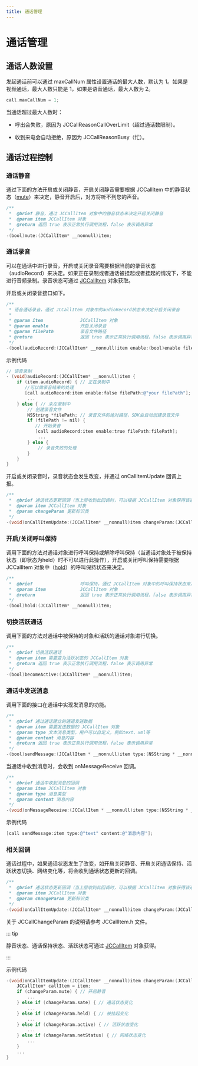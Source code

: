 ```yaml
---
title: 通话管理
---
```

# 通话管理

## 通话人数设置

发起通话前可以通过 maxCallNum 属性设置通话的最大人数，默认为 1。如果是视频通话，最大人数只能是 1，如果是语音通话，最大人数为
2。

``````objectivec
call.maxCallNum = 1;
``````

当通话超过最大人数时：

- 呼出会失败，原因为 JCCallReasonCallOverLimit（超过通话数限制）。

- 收到来电会自动拒绝，原因为 JCCallReasonBusy（忙）。

## 通话过程控制

### 通话静音

通过下面的方法开启或关闭静音，开启关闭静音需要根据 JCCallItem
中的静音状态（[mute](https://developer.juphoon.com/portal/reference/V2.1/ios/Classes/JCCallItem.html#//api/name/mute:)）来决定，静音开启后，对方将听不到您的声音。

``````objectivec
/**
 *  @brief 静音，通过 JCCallItem 对象中的静音状态来决定开启关闭静音
 *  @param item JCCallItem 对象
 *  @return 返回 true 表示正常执行调用流程，false 表示调用异常
 */
-(bool)mute:(JCCallItem* __nonnull)item;
``````

### 通话录音

可以在通话中进行录音，开启或关闭录音需要根据当前的录音状态（audioRecord）来决定。如果正在录制或者通话被挂起或者挂起的情况下，不能进行音频录制。录音状态可通过
[JCCallItem](https://developer.juphoon.com/portal/reference/V2.1/ios/Classes/JCCallItem.html)
对象获取。

开启或关闭录音接口如下。

``````objectivec
/**
 * 语音通话录音，通过 JCCallItem 对象中的audioRecord状态来决定开启关闭录音
 *
 * @param item              JCCallItem 对象
 * @param enable            开启关闭录音
 * @param filePath          录音文件路径
 * @return                  返回 true 表示正常执行调用流程，false 表示调用异常
 */
-(bool)audioRecord:(JCCallItem* __nonnull)item enable:(bool)enable filePath:(NSString* __nullable)filePath;
``````

示例代码

``````objectivec
// 语音录制
- (void)audioRecord:(JCCallItem* __nonnull)item {
    if (item.audioRecord) { // 正在录制中
       //可以做录音结束的处理
       [call audioRecord:item enable:false filePath:@"your filePath"];
        ...
    } else { // 未在录制中
        // 创建录音文件
        NSString *filePath; // 录音文件的绝对路径，SDK会自动创建录音文件
        if (filePath != nil) {
           // 开始录音
           [call audioRecord:item enable:true filePath:filePath];
            ...
        } else {
            // 录音失败的处理
        }
    }
}
``````

开启或关闭录音时，录音状态会发生改变，并通过 onCallItemUpdate 回调上报。

``````objectivec
/**
 *  @brief 通话状态更新回调（当上层收到此回调时，可以根据 JCCallItem 对象获得该通话的所有信息及状态，从而更新该通话相关UI）
 *  @param item JCCallItem 对象
 *  @param changeParam 更新标识类
 */
-(void)onCallItemUpdate:(JCCallItem* __nonnull)item changeParam:(JCCallChangeParam * __nullable)changeParam;
``````


### 开启/关闭呼叫保持

调用下面的方法对通话对象进行呼叫保持或解除呼叫保持（当通话对象处于被保持状态（即状态为held）时不可以进行此操作），开启或关闭呼叫保持需要根据
JCCallItem
对象中（[hold](http://developer.juphoon.com/portal/reference/ios/Classes/JCCallItem.html#//api/name/hold)）的呼叫保持状态来决定。

``````objectivec
/**
 *  @brief                  呼叫保持，通过 JCCallItem 对象中的呼叫保持状态来决定开启关闭呼叫保持
 *  @param item             JCCallItem 对象
 *  @return                 返回 true 表示正常执行调用流程，false 表示调用异常
 */
-(bool)hold:(JCCallItem* __nonnull)item;
``````

### 切换活跃通话

调用下面的方法对通话中被保持的对象和活跃的通话对象进行切换。

``````objectivec
/**
 *  @brief 切换活跃通话
 *  @param item 需要变为活跃状态的 JCCallItem 对象
 *  @return 返回 true 表示正常执行调用流程，false 表示调用异常
 */
-(bool)becomeActive:(JCCallItem* __nonnull)item;
``````


### 通话中发送消息

调用下面的接口在通话中实现发消息的功能。

``````objectivec
/**
 *  @brief 通过通话建立的通道发送数据
 *  @param item 需要发送数据的 JCCallItem 对象
 *  @param type 文本消息类型，用户可以自定义，例如text、xml等
 *  @param content 消息内容
 *  @return 返回 true 表示正常执行调用流程，false 表示调用异常
 */
-(bool)sendMessage:(JCCallItem * __nonnull)item type:(NSString * __nonnull)type content:(NSString * __nonnull)content;
``````

当通话中收到消息时，会收到 onMessageReceive 回调。

``````objectivec
/**
 *  @brief 通话中收到消息的回调
 *  @param item JCCallItem 对象
 *  @param type 消息类型
 *  @param content 消息内容
 */
-(void)onMessageReceive:(JCCallItem * __nonnull)item type:(NSString * __nonnull)type content:(NSString * __nonnull)content;
``````

示例代码

``````objectivec
[call sendMessage:item type:@"text" content:@"消息内容"];
``````


### 相关回调

通话过程中，如果通话状态发生了改变，如开启关闭静音、开启关闭通话保持、活跃状态切换、网络变化等，将会收到通话状态更新的回调。

``````objectivec
/**
 *  @brief 通话状态更新回调（当上层收到此回调时，可以根据 JCCallItem 对象获得该通话的所有信息及状态，从而更新该通话相关UI）
 *  @param item JCCallItem 对象
 *  @param changeParam 更新标识类
 */
-(void)onCallItemUpdate:(JCCallItem* __nonnull)item changeParam:(JCCallChangeParam * __nullable)changeParam;
``````

关于 JCCallChangeParam 的说明请参考 JCCallItem.h 文件。

::: tip

静音状态、通话保持状态、活跃状态可通过
[JCCallItem](https://developer.juphoon.com/portal/reference/V2.1/ios/Classes/JCCallItem.html)
对象获得。

:::

示例代码

``````objectivec
-(void)onCallItemUpdate:(JCCallItem* __nonnull)item changeParam:(JCCallChangeParam * __nullable)changeParam {
    JCCallItem* callItem = item;
    if (changeParam.mute) { // 开启静音
        ...
    } else if (changeParam.sate) { // 通话状态变化
        ...
    } else if (changeParam.held) { // 被挂起变化
        ...
    } else if (changeParam.active) { // 活跃状态变化
        ...
    } else if (changeParam.netStatus) { // 网络状态变化
        ...
    }
    ...
}
``````

